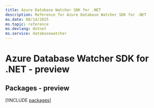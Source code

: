 ```yaml
---
title: Azure Database Watcher SDK for .NET
description: Reference for Azure Database Watcher SDK for .NET
ms.date: 08/14/2025
ms.topic: reference
ms.devlang: dotnet
ms.service: databasewatcher
---
```

# Azure Database Watcher SDK for .NET - preview
## Packages - preview
[!INCLUDE [packages](database-watcher-index.md)]